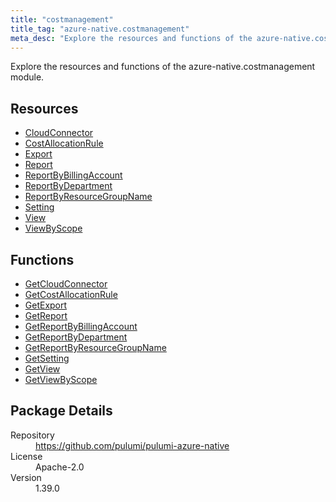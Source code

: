 ```yaml
---
title: "costmanagement"
title_tag: "azure-native.costmanagement"
meta_desc: "Explore the resources and functions of the azure-native.costmanagement module."
---
```


<!-- WARNING: this file was generated by Pulumi Docs Generator. -->
<!-- Do not edit by hand unless you're certain you know what you are doing! -->

Explore the resources and functions of the azure-native.costmanagement module.

<h2 id="resources">Resources</h2>
<ul class="api">
    <li><a href="cloudconnector" title="CloudConnector"><span class="symbol resource"></span>CloudConnector</a></li>
    <li><a href="costallocationrule" title="CostAllocationRule"><span class="symbol resource"></span>CostAllocationRule</a></li>
    <li><a href="export" title="Export"><span class="symbol resource"></span>Export</a></li>
    <li><a href="report" title="Report"><span class="symbol resource"></span>Report</a></li>
    <li><a href="reportbybillingaccount" title="ReportByBillingAccount"><span class="symbol resource"></span>ReportByBillingAccount</a></li>
    <li><a href="reportbydepartment" title="ReportByDepartment"><span class="symbol resource"></span>ReportByDepartment</a></li>
    <li><a href="reportbyresourcegroupname" title="ReportByResourceGroupName"><span class="symbol resource"></span>ReportByResourceGroupName</a></li>
    <li><a href="setting" title="Setting"><span class="symbol resource"></span>Setting</a></li>
    <li><a href="view" title="View"><span class="symbol resource"></span>View</a></li>
    <li><a href="viewbyscope" title="ViewByScope"><span class="symbol resource"></span>ViewByScope</a></li>
</ul>

<h2 id="functions">Functions</h2>
<ul class="api">
    <li><a href="getcloudconnector" title="GetCloudConnector"><span class="symbol function"></span>GetCloudConnector</a></li>
    <li><a href="getcostallocationrule" title="GetCostAllocationRule"><span class="symbol function"></span>GetCostAllocationRule</a></li>
    <li><a href="getexport" title="GetExport"><span class="symbol function"></span>GetExport</a></li>
    <li><a href="getreport" title="GetReport"><span class="symbol function"></span>GetReport</a></li>
    <li><a href="getreportbybillingaccount" title="GetReportByBillingAccount"><span class="symbol function"></span>GetReportByBillingAccount</a></li>
    <li><a href="getreportbydepartment" title="GetReportByDepartment"><span class="symbol function"></span>GetReportByDepartment</a></li>
    <li><a href="getreportbyresourcegroupname" title="GetReportByResourceGroupName"><span class="symbol function"></span>GetReportByResourceGroupName</a></li>
    <li><a href="getsetting" title="GetSetting"><span class="symbol function"></span>GetSetting</a></li>
    <li><a href="getview" title="GetView"><span class="symbol function"></span>GetView</a></li>
    <li><a href="getviewbyscope" title="GetViewByScope"><span class="symbol function"></span>GetViewByScope</a></li>
</ul>

<h2 id="package-details">Package Details</h2>
<dl class="package-details">
	<dt>Repository</dt>
	<dd><a href="https://github.com/pulumi/pulumi-azure-native">https://github.com/pulumi/pulumi-azure-native</a></dd>
	<dt>License</dt>
	<dd>Apache-2.0</dd>
	<dt>Version</dt>
	<dd>1.39.0</dd>
</dl>

